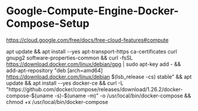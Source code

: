 # Google-Compute-Engine-Docker-Compose-Setup

https://cloud.google.com/free/docs/free-cloud-features#compute

apt update && apt install --yes apt-transport-https ca-certificates curl gnupg2 software-properties-common && curl -fsSL https://download.docker.com/linux/debian/gpg | sudo apt-key add - && add-apt-repository "deb [arch=amd64] https://download.docker.com/linux/debian $(lsb_release -cs) stable" && apt update && apt install --yes docker-ce && curl -L "https://github.com/docker/compose/releases/download/1.26.2/docker-compose-$(uname -s)-$(uname -m)" -o /usr/local/bin/docker-compose && chmod +x /usr/local/bin/docker-compose
